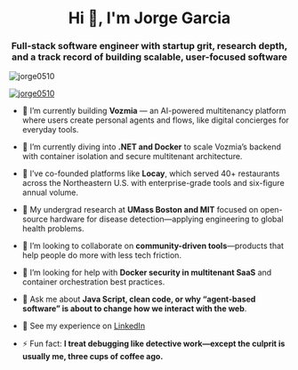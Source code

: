<h1 align="center">Hi 👋, I'm Jorge Garcia</h1>
<h3 align="center">Full-stack software engineer with startup grit, research depth, and a track record of building scalable, user-focused software</h3>

<p align="left"> <img src="https://komarev.com/ghpvc/?username=jorge0510&label=Profile%20views&color=0e75b6&style=flat" alt="jorge0510" /> </p>

<p align="left"> <a href="https://github.com/ryo-ma/github-profile-trophy"><img src="https://github-profile-trophy.vercel.app/?username=jorge0510" alt="jorge0510" /></a> </p>

- 🔭 I’m currently building **Vozmia** — an AI-powered multitenancy platform where users create personal agents and flows, like digital concierges for everyday tools.

- 🌱 I’m currently diving into **.NET and Docker** to scale Vozmia’s backend with container isolation and secure multitenant architecture.

- 🧠 I’ve co-founded platforms like **Locay**, which served 40+ restaurants across the Northeastern U.S. with enterprise-grade tools and six-figure annual volume.

- 🧪 My undergrad research at **UMass Boston and MIT** focused on open-source hardware for disease detection—applying engineering to global health problems.

- 👯 I’m looking to collaborate on **community-driven tools**—products that help people do more with less tech friction.

- 🤝 I’m looking for help with **Docker security in multitenant SaaS** and container orchestration best practices.

- 💬 Ask me about **Java Script, clean code, or why “agent-based software” is about to change how we interact with the web**.

- 📄 See my experience on [LinkedIn](https://www.linkedin.com/in/jorgeagarcia1/)

- ⚡ Fun fact: **I treat debugging like detective work—except the culprit is usually me, three cups of coffee ago.**
